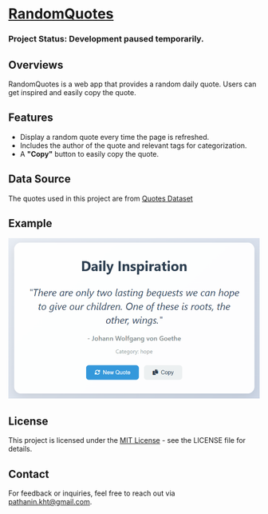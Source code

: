 # [RandomQuotes](https://pathanin-kht.github.io/RandomQuotes/)
### Project Status: Development paused temporarily.
## Overviews
RandomQuotes is a web app that provides a random daily quote. Users can get inspired and easily copy the quote.

## Features
- Display a random quote every time the page is refreshed.
- Includes the author of the quote and relevant tags for categorization.
- A **"Copy"** button to easily copy the quote.

## Data Source
The quotes used in this project are from [Quotes Dataset](https://www.kaggle.com/datasets/akmittal/quotes-dataset) 

## Example
![Example](Example.png)
## License
This project is licensed under the [MIT License](LICENSE) - see the LICENSE file for details.

## Contact
For feedback or inquiries, feel free to reach out via [pathanin.kht@gmail.com](pathanin.kht@gmail.com).
